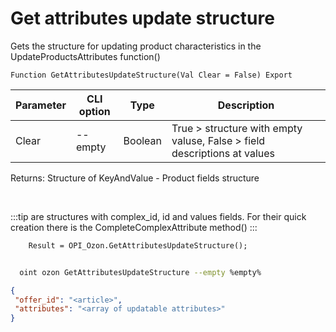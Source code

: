 ﻿---
sidebar_position: 22
---

# Get attributes update structure
 Gets the structure for updating product characteristics in the UpdateProductsAttributes function()



`Function GetAttributesUpdateStructure(Val Clear = False) Export`

  | Parameter | CLI option | Type | Description |
  |-|-|-|-|
  | Clear | --empty | Boolean | True > structure with empty valuse, False > field descriptions at values |

  
  Returns:  Structure of KeyAndValue - Product fields structure

<br/>

:::tip
<Attributes> are structures with complex_id, id and values fields. For their quick creation there is the CompleteComplexAttribute method()
:::
<br/>


```bsl title="Code example"
    Result = OPI_Ozon.GetAttributesUpdateStructure();
```



```sh title="CLI command example"
    
  oint ozon GetAttributesUpdateStructure --empty %empty%

```

```json title="Result"
{
 "offer_id": "<article>",
 "attributes": "<array of updatable attributes>"
}
```
